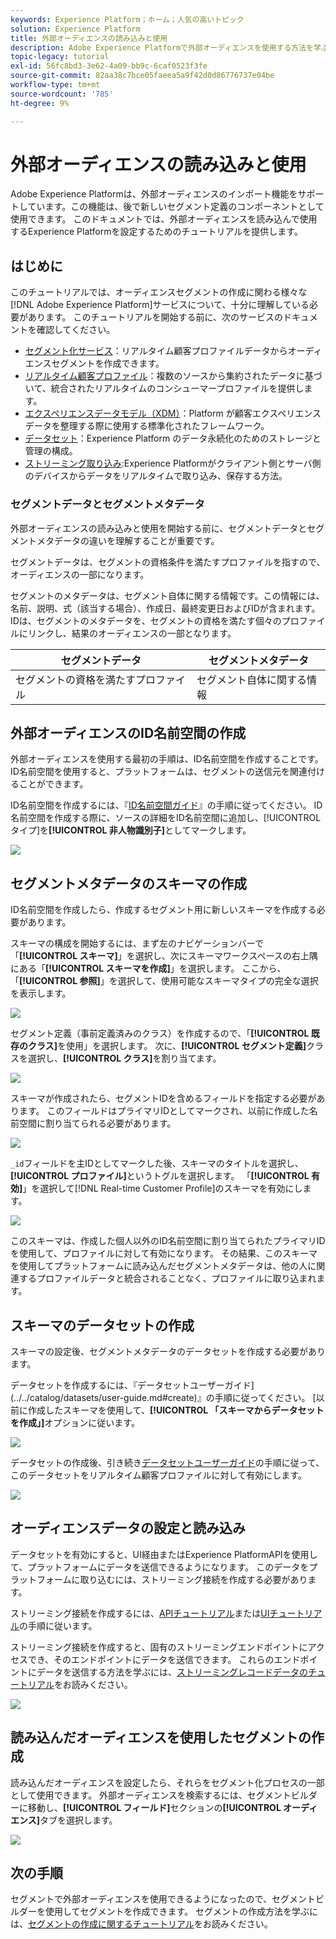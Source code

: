 ```yaml
---
keywords: Experience Platform；ホーム；人気の高いトピック
solution: Experience Platform
title: 外部オーディエンスの読み込みと使用
description: Adobe Experience Platformで外部オーディエンスを使用する方法を学ぶには、このチュートリアルに従ってください。
topic-legacy: tutorial
exl-id: 56fc8bd3-3e62-4a09-bb9c-6caf0523f3fe
source-git-commit: 82aa38c7bce05faeea5a9f42d0d86776737e04be
workflow-type: tm+mt
source-wordcount: '785'
ht-degree: 9%

---
```


# 外部オーディエンスの読み込みと使用

Adobe Experience Platformは、外部オーディエンスのインポート機能をサポートしています。この機能は、後で新しいセグメント定義のコンポーネントとして使用できます。 このドキュメントでは、外部オーディエンスを読み込んで使用するExperience Platformを設定するためのチュートリアルを提供します。

## はじめに

このチュートリアルでは、オーディエンスセグメントの作成に関わる様々な[!DNL Adobe Experience Platform]サービスについて、十分に理解している必要があります。 このチュートリアルを開始する前に、次のサービスのドキュメントを確認してください。

- [ セグメント化サービス](../home.md)：リアルタイム顧客プロファイルデータからオーディエンスセグメントを作成できます。
- [リアルタイム顧客プロファイル](../../profile/home.md)：複数のソースから集約されたデータに基づいて、統合されたリアルタイムのコンシューマープロファイルを提供します。
- [エクスペリエンスデータモデル（XDM）](../../xdm/home.md)：Platform が顧客エクスペリエンスデータを整理する際に使用する標準化されたフレームワーク。
- [データセット](../../catalog/datasets/overview.md)：Experience Platform のデータ永続化のためのストレージと管理の構成。
- [ストリーミング取り込み](../../ingestion/streaming-ingestion/overview.md):Experience Platformがクライアント側とサーバ側のデバイスからデータをリアルタイムで取り込み、保存する方法。

### セグメントデータとセグメントメタデータ

外部オーディエンスの読み込みと使用を開始する前に、セグメントデータとセグメントメタデータの違いを理解することが重要です。

セグメントデータは、セグメントの資格条件を満たすプロファイルを指すので、オーディエンスの一部になります。

セグメントのメタデータは、セグメント自体に関する情報です。この情報には、名前、説明、式（該当する場合）、作成日、最終変更日およびIDが含まれます。 IDは、セグメントのメタデータを、セグメントの資格を満たす個々のプロファイルにリンクし、結果のオーディエンスの一部となります。

| セグメントデータ | セグメントメタデータ |
| ------------ | ---------------- |
| セグメントの資格を満たすプロファイル | セグメント自体に関する情報 |

## 外部オーディエンスのID名前空間の作成

外部オーディエンスを使用する最初の手順は、ID名前空間を作成することです。 ID名前空間を使用すると、プラットフォームは、セグメントの送信元を関連付けることができます。

ID名前空間を作成するには、『[ID名前空間ガイド](../../identity-service/namespaces.md#manage-namespaces)』の手順に従ってください。 ID名前空間を作成する際に、ソースの詳細をID名前空間に追加し、[!UICONTROL タイプ]を&#x200B;**[!UICONTROL 非人物識別子]**&#x200B;としてマークします。

![](../images/tutorials/external-audiences/identity-namespace-info.png)

## セグメントメタデータのスキーマの作成

ID名前空間を作成したら、作成するセグメント用に新しいスキーマを作成する必要があります。

スキーマの構成を開始するには、まず左のナビゲーションバーで「**[!UICONTROL スキーマ]**」を選択し、次にスキーマワークスペースの右上隅にある「**[!UICONTROL スキーマを作成]**」を選択します。 ここから、「**[!UICONTROL 参照]**」を選択して、使用可能なスキーマタイプの完全な選択を表示します。

![](../images/tutorials/external-audiences/create-schema-browse.png)

セグメント定義（事前定義済みのクラス）を作成するので、「**[!UICONTROL 既存のクラス]**&#x200B;を使用」を選択します。 次に、**[!UICONTROL セグメント定義]**&#x200B;クラスを選択し、**[!UICONTROL クラス]**&#x200B;を割り当てます。

![](../images/tutorials/external-audiences/assign-class.png)

スキーマが作成されたら、セグメントIDを含めるフィールドを指定する必要があります。 このフィールドはプライマリIDとしてマークされ、以前に作成した名前空間に割り当てられる必要があります。

![](../images/tutorials/external-audiences/mark-primary-identifier.png)

`_id`フィールドを主IDとしてマークした後、スキーマのタイトルを選択し、**[!UICONTROL プロファイル]**&#x200B;というトグルを選択します。 「**[!UICONTROL 有効]**」を選択して[!DNL Real-time Customer Profile]のスキーマを有効にします。

![](../images/tutorials/external-audiences/schema-profile.png)

このスキーマは、作成した個人以外のID名前空間に割り当てられたプライマリIDを使用して、プロファイルに対して有効になります。 その結果、このスキーマを使用してプラットフォームに読み込んだセグメントメタデータは、他の人に関連するプロファイルデータと統合されることなく、プロファイルに取り込まれます。

## スキーマのデータセットの作成

スキーマの設定後、セグメントメタデータのデータセットを作成する必要があります。

データセットを作成するには、『データセットユーザーガイド](../../catalog/datasets/user-guide.md#create)』の手順に従ってください。 [以前に作成したスキーマを使用して、**[!UICONTROL 「スキーマからデータセットを作成」]**&#x200B;オプションに従います。

![](../images/tutorials/external-audiences/select-schema.png)

データセットの作成後、引き続き[データセットユーザーガイド](../../catalog/datasets/user-guide.md#enable-profile)の手順に従って、このデータセットをリアルタイム顧客プロファイルに対して有効にします。

![](../images/tutorials/external-audiences/dataset-profile.png)

## オーディエンスデータの設定と読み込み

データセットを有効にすると、UI経由またはExperience PlatformAPIを使用して、プラットフォームにデータを送信できるようになります。 このデータをプラットフォームに取り込むには、ストリーミング接続を作成する必要があります。

ストリーミング接続を作成するには、[APIチュートリアル](../../sources/tutorials/api/create/streaming/http.md)または[UIチュートリアル](../../sources/tutorials/ui/create/streaming/http.md)の手順に従います。

ストリーミング接続を作成すると、固有のストリーミングエンドポイントにアクセスでき、そのエンドポイントにデータを送信できます。 これらのエンドポイントにデータを送信する方法を学ぶには、[ストリーミングレコードデータのチュートリアル](../../ingestion/tutorials/streaming-record-data.md#ingest-data)をお読みください。

![](../images/tutorials/external-audiences/get-streaming-endpoint.png)

## 読み込んだオーディエンスを使用したセグメントの作成

読み込んだオーディエンスを設定したら、それらをセグメント化プロセスの一部として使用できます。 外部オーディエンスを検索するには、セグメントビルダーに移動し、**[!UICONTROL フィールド]**&#x200B;セクションの&#x200B;**[!UICONTROL オーディエンス]**&#x200B;タブを選択します。

![](../images/tutorials/external-audiences/external-audiences.png)

## 次の手順

セグメントで外部オーディエンスを使用できるようになったので、セグメントビルダーを使用してセグメントを作成できます。 セグメントの作成方法を学ぶには、[セグメントの作成に関するチュートリアル](./create-a-segment.md)をお読みください。

